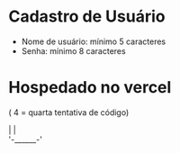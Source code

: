 # Cadastro de Usuário
- Nome de usuário: mínimo 5 caracteres
- Senha: mínimo 8 caracteres

# Hospedado no vercel
( 4 = quarta tentativa de código)

   |  |   
'-______-'
